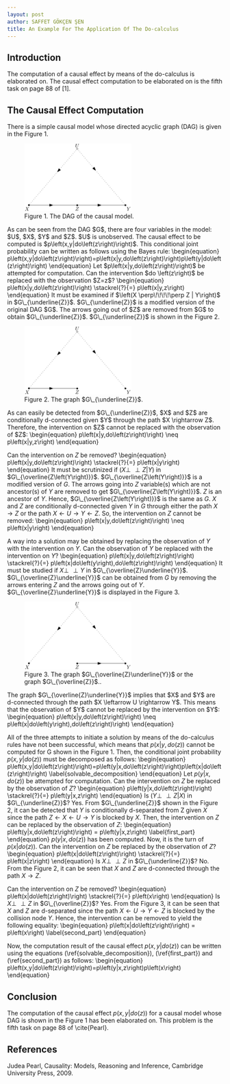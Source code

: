 ```yaml
---
layout: post
author: SAFFET GÖKÇEN ŞEN
title: An Example For The Application Of The Do-calculus
---
```

## Introduction
The computation of a causal effect by means of the do-calculus is elaborated on. The causal effect computation to be elaborated on is the fifth task on page 88 of [1].
## The Causal Effect Computation
There is a simple causal model whose directed acyclic graph (DAG) is given in the Figure 1.
<figure>
   <img src="/assets/orig_dag.png" style="max-width: 250px;">
   <figcaption>Figure 1. The DAG of the causal model.</figcaption>
</figure>
As can be seen from the DAG $G$, there are four variables in the model: $U$, $X$, $Y$ and $Z$. $U$ is unobserved. The causal effect to be computed is $p\left(x,y|do\left(z\right)\right)$. This conditional joint probability can be written as follows using the Bayes rule:
\begin{equation}
    p\left(x,y|do\left(z\right)\right)=p\left(x|y,do\left(z\right)\right)p\left(y|do\left(z\right)\right)
\end{equation}
Let $p\left(x|y,do\left(z\right)\right)$ be attempted for computation. Can the intervention $do \left(z\right)$ be replaced with the observation $Z=z$?
\begin{equation}
    p\left(x|y,do\left(z\right)\right) \stackrel{?}{=} p\left(x|y,z\right)
\end{equation}
It must be examined if $\left(X \perp\!\!\!\!\perp Z | Y\right)$ in $G\_{\underline{Z}}$. $G\_{\underline{Z}}$ is a modified version of the original DAG $G$. The arrows going out of $Z$ are removed from $G$ to obtain $G\_{\underline{Z}}$. $G\_{\underline{Z}}$ is shown in the Figure 2.
<figure>
   <img src="/assets/dag_Z_underline.png" style="max-width: 250px;">
   <figcaption>Figure 2. The graph $G\_{\underline{Z}}$.</figcaption>
</figure>
As can easily be detected from $G\_{\underline{Z}}$, $X$ and $Z$ are conditionally d-connected given $Y$ through the path $X \rightarrow Z$. Therefore, the intervention on $Z$ cannot be replaced with the observation of $Z$:
\begin{equation}
    p\left(x|y,do\left(z\right)\right) \neq p\left(x|y,z\right)
\end{equation}

Can the intervention on $Z$ be removed?
\begin{equation}
    p\left(x|y,do\left(z\right)\right) \stackrel{?}{=} p\left(x|y\right)
\end{equation}
It must be scrutinized if $\left(X \perp\!\!\!\!\perp Z | Y\right)$ in $G\_{\overline{Z\left(Y\right)}}$. $G\_{\overline{Z\left(Y\right)}}$ is a modified version of $G$. The arrows going into $Z$ variable(s) which are not ancestor(s) of $Y$ are removed to get $G\_{\overline{Z\left(Y\right)}}$. $Z$ is an ancestor of $Y$. Hence, $G\_{\overline{Z\left(Y\right)}}$ is the same as $G$. $X$ and $Z$ are conditionally d-connected given $Y$ in $G$ through either the path $X \rightarrow Z$ or the path $X \leftarrow U \rightarrow Y \leftarrow Z$. So, the intervention on $Z$ cannot be removed:
\begin{equation}
    p\left(x|y,do\left(z\right)\right) \neq p\left(x|y\right)
\end{equation}

A way into a solution may be obtained by replacing the observation of $Y$ with the intervention on $Y$. Can the observation of $Y$ be replaced with the intervention on $Y$?
\begin{equation}
    p\left(x|y,do\left(z\right)\right) \stackrel{?}{=} p\left(x|do\left(y\right),do\left(z\right)\right)
\end{equation}
It must be studied if $X \perp\!\!\!\!\perp Y$ in $G\_{\overline{Z}\underline{Y}}$. $G\_{\overline{Z}\underline{Y}}$ can be obtained from $G$ by removing the arrows entering $Z$ and the arrows going out of $Y$. $G\_{\overline{Z}\underline{Y}}$ is displayed in the Figure 3.
<figure>
   <img src="/assets/dag_Z_overline_Y_underline.png" style="max-width: 250px;">
   <figcaption>Figure 3. The graph $G\_{\overline{Z}\underline{Y}}$ or the graph $G\_{\overline{Z}}$..</figcaption>
</figure>
The graph $G\_{\overline{Z}\underline{Y}}$ implies that $X$ and $Y$ are d-connected through the path $X \leftarrow U \rightarrow Y$. This means that the observation of $Y$ cannot be replaced by the intervention on $Y$:
\begin{equation}
    p\left(x|y,do\left(z\right)\right) \neq p\left(x|do\left(y\right),do\left(z\right)\right)
\end{equation}

All of the three attempts to initiate a solution by means of the do-calculus rules have not been successful, which means that $p\left(x|y,do\left(z\right)\right)$ cannot be computed for G shown in the Figure 1. Then, the conditional joint probability $p\left(x,y|do\left(z\right)\right)$ must be decomposed as follows:
\begin{equation}
    p\left(x,y|do\left(z\right)\right)=p\left(y|x,do\left(z\right)\right)p\left(x|do\left(z\right)\right)
    \label{solvable\_decomposition}
\end{equation}
Let $p\left(y|x,do\left(z\right)\right)$ be attempted for computation. Can the intervention on $Z$ be replaced by the observation of $Z$?
\begin{equation}
    p\left(y|x,do\left(z\right)\right) \stackrel{?}{=} p\left(y|x,z\right)
\end{equation}
Is $\left(Y \perp\!\!\!\!\perp Z | X \right)$ in $G\_{\underline{Z}}$? Yes. From $G\_{\underline{Z}}$ shown in the Figure 2, it can be detected that $Y$ is conditionally d-separated from Z given $X$ since the path $Z \leftarrow X \leftarrow U \rightarrow Y$ is blocked by $X$. Then, the intervention on $Z$ can be replaced by the observation of $Z$:
\begin{equation}
    p\left(y|x,do\left(z\right)\right) = p\left(y|x,z\right)
    \label{first\_part}
\end{equation}
$p\left(y|x,do\left(z\right)\right)$ has been computed. Now, it is the turn of $p\left(x|do\left(z\right)\right)$. Can the intervention on $Z$ be replaced by the observation of $Z$?
\begin{equation}
    p\left(x|do\left(z\right)\right) \stackrel{?}{=} p\left(x|z\right)
\end{equation}
Is $X \perp\!\!\!\!\perp Z$ in $G\_{\underline{Z}}$? No. From the Figure 2, it can be seen that $X$ and $Z$ are d-connected through the path $X \rightarrow Z$.

Can the intervention on $Z$ be removed?
\begin{equation}
    p\left(x|do\left(z\right)\right) \stackrel{?}{=} p\left(x\right)
\end{equation}
Is $X \perp\!\!\!\!\perp Z$ in $G\_{\overline{Z}}$? Yes. From the Figure 3, it can be seen that $X$ and $Z$ are d-separated since the path $X \leftarrow U \rightarrow Y \leftarrow Z$ is blocked by the collision node $Y$. Hence, the intervention can be removed to yield the following equality:
\begin{equation}
    p\left(x|do\left(z\right)\right) = p\left(x\right)
    \label{second\_part}
\end{equation}

Now, the computation result of the causal effect $p\left(x,y|do\left(z\right)\right)$ can be written using the equations (\ref{solvable\_decomposition}), (\ref{first\_part}) and (\ref{second\_part}) as follows:
\begin{equation}
    p\left(x,y|do\left(z\right)\right)=p\left(y|x,z\right)p\left(x\right)
\end{equation}
## Conclusion
The computation of the causal effect $p\left(x,y|do\left(z\right)\right)$ for a causal model whose DAG is shown in the Figure 1 has been elaborated on. This problem is the fifth task on page 88 of \cite{Pearl}.
## References
Judea Pearl, Causality: Models, Reasoning and Inference, Cambridge University Press, 2009.
